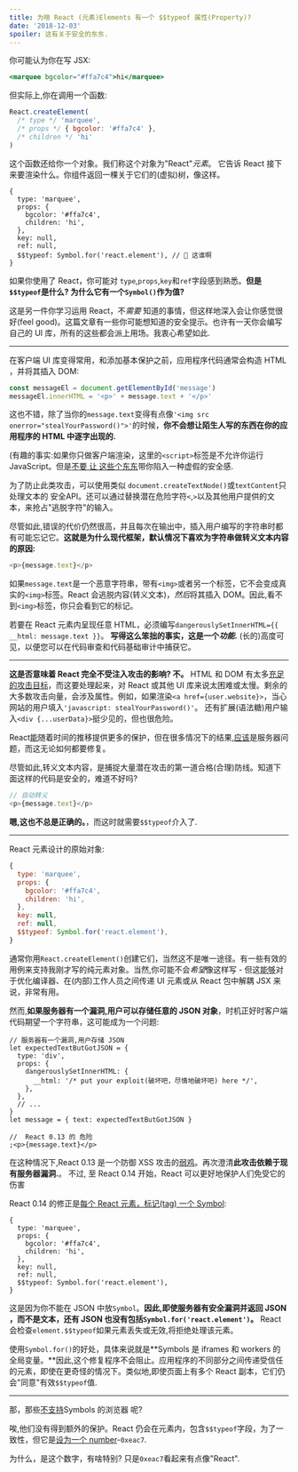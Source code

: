 ```yaml
---
title: 为啥 React (元素)Elements 有一个 $$typeof 属性(Property)?
date: '2018-12-03'
spoiler: 这有关于安全的东东.
---
```


你可能认为你在写 JSX:

```jsx
<marquee bgcolor="#ffa7c4">hi</marquee>
```

但实际上,你在调用一个函数:

```js
React.createElement(
  /* type */ 'marquee',
  /* props */ { bgcolor: '#ffa7c4' },
  /* children */ 'hi'
)
```

这个函数还给你一个对象。我们称这个对象为"React"_元素_。 它告诉 React 接下来要渲染什么。你组件返回一棵关于它们的(虚拟)树，像这样。

```js{9}
{
  type: 'marquee',
  props: {
    bgcolor: '#ffa7c4',
    children: 'hi',
  },
  key: null,
  ref: null,
  $$typeof: Symbol.for('react.element'), // 🧐 这谁啊
}
```

如果你使用了 React，你可能对 `type`,`props`,`key`和`ref`字段感到熟悉。**但是`$$typeof`是什么? 为什么它有一个`Symbol()`作为值?**

这是另一件你学习运用 React，不*需要* 知道的事情，但这样地深入会让你感觉很好(feel good)。这篇文章有一些你可能想知道的安全提示。也许有一天你会编写自己的 UI 库，所有的这些都会派上用场。我衷心希望如此.

---

在客户端 UI 库变得常用，和添加基本保护之前，应用程序代码通常会构造 HTML ，并将其插入 DOM:

```js
const messageEl = document.getElementById('message')
messageEl.innerHTML = '<p>' + message.text + '</p>'
```

这也不错，除了当你的`message.text`变得有点像`'<img src onerror="stealYourPassword()">'`的时候，**你不会想让陌生人写的东西在你的应用程序的 HTML 中逐字出现的.**

(有趣的事实:如果你只做客户端渲染，这里的`<script>`标签是不允许你运行 JavaScript。但是[不要 让 这些个东东](https://gomakethings.com/preventing-cross-site-scripting-attacks-when-using-innerhtml-in-vanilla-javascript/)带你陷入一种虚假的安全感.

为了防止此类攻击，可以使用类似 `document.createTextNode()`或`textContent`只处理文本的 安全API。还可以通过替换潜在危险字符`<`,`>`以及其他用户提供的文本，来抢占"逃脱字符"的输入。

尽管如此,错误的代价仍然很高，并且每次在输出中，插入用户编写的字符串时都有可能忘记它。**这就是为什么现代框架，默认情况下喜欢为字符串做转义文本内容的原因:**

```js
<p>{message.text}</p>
```

如果`message.text`是一个恶意字符串，带有`<img>`或者另一个标签，它不会变成真实的`<img>`标签。React 会逃脱内容(转义文本)，*然后*将其插入 DOM。因此,看不到`<img>`标签，你只会看到它的标记。

若要在 React 元素内呈现任意 HTML，必须编写`dangerouslySetInnerHTML={{ __html: message.text }}`。 **写得这么笨拙的事实，这是一个*功能*.** (长的)高度可见，以便您可以在代码审查和代码基础审计中捕获它。

---

**这是否意味着 React 完全不受注入攻击的影响? 不。** HTML 和 DOM 有太多[充足的攻击目标](https://github.com/facebook/react/issues/3473#issuecomment-90594748)，而这要处理起来，对 React 或其他 UI 库来说太困难或太慢。剩余的大多数攻击向量，会涉及属性。例如，如果渲染`<a href={user.website}>`，当心网站的用户填入`'javascript: stealYourPassword()'`。 还有扩展(语法糖)用户输入`<div {...userData}>`挺少见的，但也很危险。

React[能](https://github.com/facebook/react/issues/10506)随着时间的推移提供更多的保护，但在很多情况下的结果,[应该](https://github.com/facebook/react/issues/3473#issuecomment-91327040)是服务器问题，而这无论如何都要修复。

尽管如此,转义文本内容，是捕捉大量潜在攻击的第一道合格(合理)防线。知道下面这样的代码是安全的，难道不好吗?

```js
// 自动转义
<p>{message.text}</p>
```

**嗯,这也不总是正确的。**，而这时就需要`$$typeof`介入了.

---

React 元素设计的原始对象:

```js
{
  type: 'marquee',
  props: {
    bgcolor: '#ffa7c4',
    children: 'hi',
  },
  key: null,
  ref: null,
  $$typeof: Symbol.for('react.element'),
}
```

通常你用`React.createElement()`创建它们，当然这不是唯一途径。有一些有效的用例来支持我刚才写的纯元素对象。当然,你可能不会*希望*像这样写 - 但这[能够](https://github.com/facebook/react/pull/3583#issuecomment-90296667)对于优化编译器、在(内部)工作人员之间传递 UI 元素或从 React 包中解耦 JSX 来说，非常有用。

然而,**如果服务器有一个漏洞,用户可以存储任意的 JSON 对象**，时机正好时客户端代码期望一个字符串，这可能成为一个问题:

```js{2-10,15}
// 服务器有一个漏洞,用户存储 JSON
let expectedTextButGotJSON = {
  type: 'div',
  props: {
    dangerouslySetInnerHTML: {
      __html: '/* put your exploit(破坏吧，尽情地破坏吧) here */',
    },
  },
  // ...
}
let message = { text: expectedTextButGotJSON }

//  React 0.13 的 危险
;<p>{message.text}</p>
```

在这种情况下,React 0.13 是一个防御 XSS 攻击的[弱鸡](http://danlec.com/blog/xss-via-a-spoofed-react-element)。再次澄清**此攻击依赖于现有服务器漏洞.**。 不过, 至 React 0.14 开始，React 可以更好地保护人们免受它的伤害

React 0.14 的修正是[每个 React 元素，标记(tag) 一个 Symbol](https://github.com/facebook/react/pull/4832):

```js{9}
{
  type: 'marquee',
  props: {
    bgcolor: '#ffa7c4',
    children: 'hi',
  },
  key: null,
  ref: null,
  $$typeof: Symbol.for('react.element'),
}
```

这是因为你不能在 JSON 中放`Symbol`。**因此,即使服务器有安全漏洞并返回 JSON ，而不是文本，还有 JSON 也没有包括`Symbol.for('react.element')`。** React 会检查`element.$$typeof`如果元素丢失或无效,将拒绝处理该元素。

使用`Symbol.for()`的好处，具体来说就是**Symbols 是 iframes 和 workers 的 全局变量。**因此,这个修复程序不会阻止。应用程序的不同部分之间传递受信任的元素，即使在更奇怪的情况下。类似地,即使页面上有多个 React 副本，它们仍会"同意"有效`$$typeof`值.

---

那，那些[不支持](https://developer.mozilla.org/en-US/docs/Web/JavaScript/Reference/Global_Objects/Symbol#Browser_compatibility)Symbols 的浏览器 呢?

唉,他们没有得到额外的保护。React 仍会在元素内，包含`$$typeof`字段，为了一致性，但它是[设为一个 number](https://github.com/facebook/react/blob/8482cbe22d1a421b73db602e1f470c632b09f693/packages/shared/ReactSymbols.js#L14-L16)-`0xeac7`.

为什么，是这个数字，有啥特别? 只是`0xeac7`看起来有点像"React".
